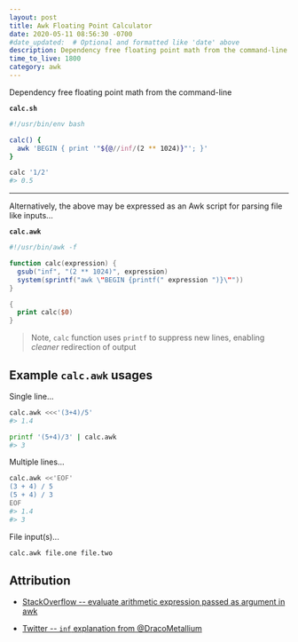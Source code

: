 ```yaml
---
layout: post
title: Awk Floating Point Calculator
date: 2020-05-11 08:56:30 -0700
#date_updated:  # Optional and formatted like 'date' above
description: Dependency free floating point math from the command-line
time_to_live: 1800
category: awk
---
```




Dependency free floating point math from the command-line


**`calc.sh`**


```bash
#!/usr/bin/env bash

calc() {
  awk 'BEGIN { print '"${@//inf/(2 ** 1024)}"'; }'
}

calc '1/2'
#> 0.5
```


------


Alternatively, the above may be expressed as an Awk script for parsing file like inputs...


**`calc.awk`**


```awk
#!/usr/bin/awk -f

function calc(expression) {
  gsub("inf", "(2 ** 1024)", expression)
  system(sprintf("awk \"BEGIN {printf(" expression ")}\""))
}

{
  print calc($0)
}
```


> Note, `calc` function uses `printf` to suppress new lines, enabling _cleaner_ redirection of output


## Example `calc.awk` usages


Single line...


```bash
calc.awk <<<'(3+4)/5'
#> 1.4

printf '(5+4)/3' | calc.awk
#> 3
```


Multiple lines...


```bash
calc.awk <<'EOF'
(3 + 4) / 5
(5 + 4) / 3
EOF
#> 1.4
#> 3
```


File input(s)...


```bash
calc.awk file.one file.two
```


## Attribution


- [StackOverflow -- evaluate arithmetic expression passed as argument in awk](https://stackoverflow.com/a/46511043)

- [Twitter -- `inf` explanation from @DracoMetallium](https://twitter.com/DracoMetallium/status/1260939962477948932)

